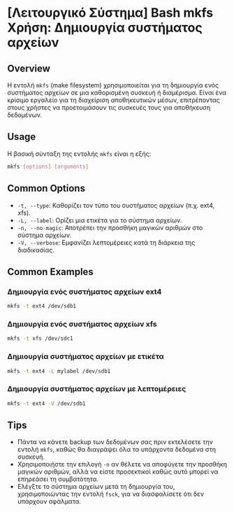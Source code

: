 # [Λειτουργικό Σύστημα] Bash mkfs Χρήση: Δημιουργία συστήματος αρχείων

## Overview
Η εντολή `mkfs` (make filesystem) χρησιμοποιείται για τη δημιουργία ενός συστήματος αρχείων σε μια καθορισμένη συσκευή ή διαμέρισμα. Είναι ένα κρίσιμο εργαλείο για τη διαχείριση αποθηκευτικών μέσων, επιτρέποντας στους χρήστες να προετοιμάσουν τις συσκευές τους για αποθήκευση δεδομένων.

## Usage
Η βασική σύνταξη της εντολής `mkfs` είναι η εξής:

```bash
mkfs [options] [arguments]
```

## Common Options
- `-t, --type`: Καθορίζει τον τύπο του συστήματος αρχείων (π.χ. ext4, xfs).
- `-L, --label`: Ορίζει μια ετικέτα για το σύστημα αρχείων.
- `-n, --no-magic`: Αποτρέπει την προσθήκη μαγικών αριθμών στο σύστημα αρχείων.
- `-V, --verbose`: Εμφανίζει λεπτομέρειες κατά τη διάρκεια της διαδικασίας.

## Common Examples
### Δημιουργία ενός συστήματος αρχείων ext4
```bash
mkfs -t ext4 /dev/sdb1
```

### Δημιουργία ενός συστήματος αρχείων xfs
```bash
mkfs -t xfs /dev/sdc1
```

### Δημιουργία συστήματος αρχείων με ετικέτα
```bash
mkfs -t ext4 -L mylabel /dev/sdb1
```

### Δημιουργία συστήματος αρχείων με λεπτομέρειες
```bash
mkfs -t ext4 -V /dev/sdb1
```

## Tips
- Πάντα να κάνετε backup των δεδομένων σας πριν εκτελέσετε την εντολή `mkfs`, καθώς θα διαγράψει όλα τα υπάρχοντα δεδομένα στη συσκευή.
- Χρησιμοποιήστε την επιλογή `-n` αν θέλετε να αποφύγετε την προσθήκη μαγικών αριθμών, αλλά να είστε προσεκτικοί καθώς αυτό μπορεί να επηρεάσει τη συμβατότητα.
- Ελέγξτε το σύστημα αρχείων μετά τη δημιουργία του, χρησιμοποιώντας την εντολή `fsck`, για να διασφαλίσετε ότι δεν υπάρχουν σφάλματα.